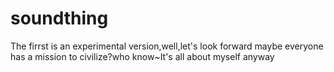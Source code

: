 # soundthing
The firrst is an experimental version,well,let's look forward
maybe everyone has a mission to civilize?who know~It's all about myself anyway
